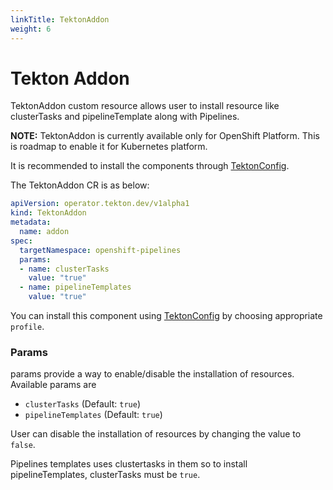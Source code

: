 ```yaml
---
linkTitle: TektonAddon
weight: 6
---
```

# Tekton Addon

TektonAddon custom resource allows user to install resource like clusterTasks and pipelineTemplate along with Pipelines. 

**NOTE:** TektonAddon is currently available only for OpenShift Platform. This is roadmap to enable it for Kubernetes platform.

It is recommended to install the components through [TektonConfig](/docs/operator/TektonConfig/).

The TektonAddon CR is as below:
```yaml
apiVersion: operator.tekton.dev/v1alpha1
kind: TektonAddon
metadata:
  name: addon
spec:
  targetNamespace: openshift-pipelines
  params:
  - name: clusterTasks
    value: "true"
  - name: pipelineTemplates
    value: "true"
```
You can install this component using [TektonConfig](/docs/operator/TektonConfig/) by choosing appropriate `profile`.

### Params

params provide a way to enable/disable the installation of resources.
Available params are

- `clusterTasks` (Default: `true`)
- `pipelineTemplates` (Default: `true`)

User can disable the installation of resources by changing the value to `false`.

Pipelines templates uses clustertasks in them so to install pipelineTemplates, clusterTasks must be `true`.

